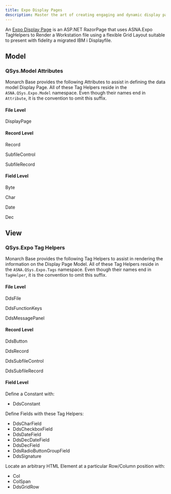 ```yaml
---
title: Expo Display Pages
description: Master the art of creating engaging and dynamic display pages in your Expo applications with our comprehensive guide. Tailored for developers of all skill levels, this resource dives deep into the best practices, design tips, and technical strategies for building display pages that captivate and inform. Whether you're looking to showcase products, present information, or create interactive experiences, our guide equips you with the knowledge to design display pages that enhance user engagement and elevate your application's overall user experience. From layout design to data integration, discover how to leverage Expo's powerful features to create display pages that stand out.
---
```


An [Expo Display Page](/concepts/user-interface/qsys-expo-display-pages.html) is an ASP.NET RazorPage that uses ASNA.Expo TagHelpers to Render a Workstation file using a flexible Grid Layout suitable to present with fidelity a migrated IBM i Displayfile.

## Model

### QSys.Model Attributes
Monarch Base provides the following Attributes to assist in defining the data model Display Page.  All of these Tag Helpers reside in the ```ASNA.QSys.Expo.Model``` namespace. Even though their names end in ```Attribute```, it is the convention to omit this suffix.

#### File Level
DisplayPage

#### Record Level
Record

SubfileControl

SubfileRecord

#### Field Level
Byte

Char

Date

Dec

## View

### QSys.Expo Tag Helpers
Monarch Base provides the following Tag Helpers to assist in rendering the information on the Display Page Model.  All of these Tag Helpers reside in the ```ASNA.QSys.Expo.Tags``` namespace. Even though their names end in ```TagHelper```, it is the convention to omit this suffix. 

#### File Level
DdsFile

DdsFunctionKeys

DdsMessagePanel

#### Record Level

DdsButton

DdsRecord

DdsSubfileControl

DdsSubfileRecord


#### Field Level

Define a Constant with:
 * DdsConstant

Define Fields with these Tag Helpers:
 * DdsCharField
 * DdsCheckboxField
 * DdsDateField
 * DdsDecDateField
 * DdsDecField
 * DdsRadioButtonGroupField
 * DdsSignature

Locate an arbitrary HTML Element at a particular Row/Column position with:
 * Col
 * ColSpan
 * DdsGridRow


